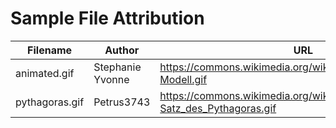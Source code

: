 Sample File Attribution
===========================================================================

| Filename       | Author           | URL                                                                  |
|----------------|------------------|----------------------------------------------------------------------|
| animated.gif   | Stephanie Yvonne | <https://commons.wikimedia.org/wiki/File:01_Das_Sandberg-Modell.gif> |
| pythagoras.gif | Petrus3743       | <https://commons.wikimedia.org/wiki/File:01-Satz_des_Pythagoras.gif> |